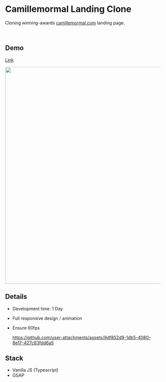 

# Camillemormal Landing Clone

Cloning winning-awards [camillemormal.com](https://camillemormal.com/) landing page.

<br />

## Demo

[Link](https://fecapark.github.io/camillemormal-landing-clone/)

<img src="https://github.com/user-attachments/assets/e74b8ee8-47c8-47d8-a638-42f074d5ce3f" width="700" />

<br />

## Details

- Development time: 1 Day
- Full responsive design / animation
- Ensure 60fps

  https://github.com/user-attachments/assets/9df852d9-1db5-4080-8e17-427c83fdd6a5


## Stack

- Vanilla JS (Typescript)
- GSAP
